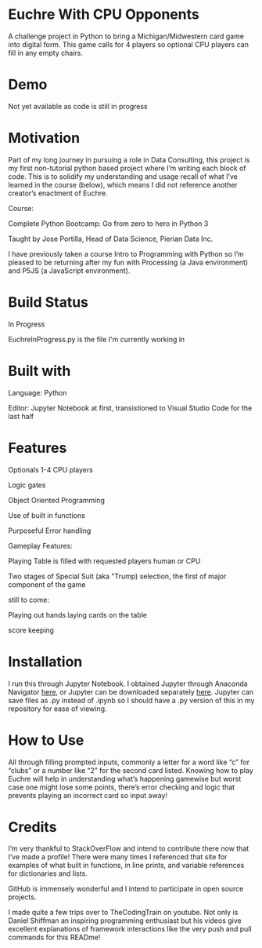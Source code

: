 # Euchre With CPU Opponents

A challenge project in Python to bring a Michigan/Midwestern card game into digital form. This game calls for 4 players so optional CPU players can fill in any empty chairs.  


# Demo

Not yet available as code is still in progress


# Motivation

Part of my long journey in pursuing a role in Data Consulting, this project is my first non-tutorial python based project where I’m writing each block of code. This is to solidify my understanding and usage recall of what I’ve learned in the course (below), which means I did not reference another creator’s enactment of Euchre.

Course: 

Complete Python Bootcamp: Go from zero to hero in Python 3 

Taught by Jose Portilla, Head of Data Science, Pierian Data Inc.

I have previously taken a course Intro to Programming with Python so I’m pleased to be returning after my fun with Processing (a Java environment) and P5JS (a JavaScript environment). 


# Build Status

In Progress

EuchreInProgress.py is the file I'm currently working in


# Built with 

Language: Python

Editor: Jupyter Notebook at first, transistioned to Visual Studio Code for the last half


# Features

Optionals 1-4 CPU players

Logic gates 

Object Oriented Programming

Use of built in functions

Purposeful Error handling

Gameplay Features:

Playing Table is filled with requested players human or CPU

Two stages of Special Suit (aka "Trump) selection, the first of major component of the game

still to come:

Playing out hands laying cards on the table  

score keeping


# Installation 

I run this through Jupyter Notebook. I obtained Jupyter through Anaconda Navigator [here](https://www.anaconda.com/distribution/), or Jupyter can be downloaded separately [here](https://jupyter.org/install). Jupyter can save files as .py instead of .ipynb so I should have a .py version of this in my repository for ease of viewing. 


# How to Use

All through filling prompted inputs, commonly a letter for a word like “c” for “clubs” or a number like “2” for the second card listed. Knowing how to play Euchre will help in understanding what’s happening gamewise but worst case one might lose some points, there’s error checking and logic that prevents playing an incorrect card so input away! 


# Credits

I’m very thankful to StackOverFlow and intend to contribute there now that I’ve made a profile! There were many times I referenced that site for examples of what built in functions, in line prints, and variable references for dictionaries and lists. 

GitHub is immensely wonderful and I intend to participate in open source projects. 

I made quite a few trips over to TheCodingTrain on youtube. Not only is Daniel Shiffman an inspiring programming enthusiast but his videos give excellent explanations of framework interactions like the very push and pull commands for this READme!
